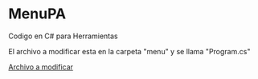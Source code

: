 # MenuPA
<p> Codigo en C# para Herramientas </p>
<p>El archivo a modificar esta en la carpeta "menu" y se llama "Program.cs"</p>
<a href="menu/Program.cs">Archivo a modificar</a>
